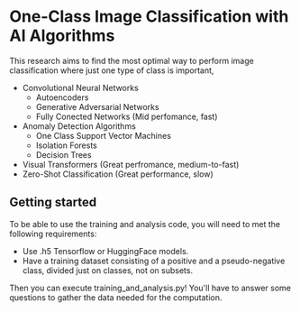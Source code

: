 # One-Class Image Classification with AI Algorithms

This research aims to find the most optimal way to perform image classification where just one type of class is important,

- Convolutional Neural Networks
   - Autoencoders
   - Generative Adversarial Networks
   - Fully Conected Networks (Mid perfomance, fast)
- Anomaly Detection Algorithms
   - One Class Support Vector Machines
   - Isolation Forests
   - Decision Trees
- Visual Transformers (Great perfromance, medium-to-fast)
- Zero-Shot Classification (Great performance, slow)

## Getting started
To be able to use the training and analysis code, you will need to met the following requirements:
- Use .h5 Tensorflow or HuggingFace models.
- Have a training dataset consisting of a positive and a pseudo-negative class, divided just on classes, not on subsets.

Then you can execute training_and_analysis.py! You'll have to answer some questions to gather the data needed for the computation.
